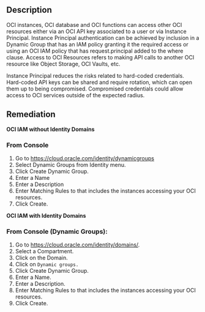 ## Description

OCI instances, OCI database and OCI functions can access other OCI resources either via an OCI API key associated to a user or via Instance Principal. Instance Principal authentication can be achieved by inclusion in a Dynamic Group that has an IAM policy granting it the required access or using an OCI IAM policy that has request.principal added to the where clause. Access to OCI Resources refers to making API calls to another OCI resource like Object Storage, OCI Vaults, etc.

Instance Principal reduces the risks related to hard-coded credentials. Hard-coded API keys can be shared and require rotation, which can open them up to being compromised. Compromised credentials could allow access to OCI services outside of the expected radius.

## Remediation

**OCI IAM without Identity Domains**

### From Console

1. Go to https://cloud.oracle.com/identity/dynamicgroups
2. Select Dynamic Groups from Identity menu.
3. Click Create Dynamic Group.
4. Enter a Name
5. Enter a Description
6. Enter Matching Rules to that includes the instances accessing your OCI resources.
7. Click Create.

**OCI IAM with Identity Domains**

### From Console (Dynamic Groups):

1. Go to https://cloud.oracle.com/identity/domains/.
2. Select a Compartment.
3. Click on the Domain.
4. Click on `Dynamic groups.`
5. Click Create Dynamic Group.
6. Enter a Name.
7. Enter a Description.
8. Enter Matching Rules to that includes the instances accessing your OCI resources.
9. Click Create.
